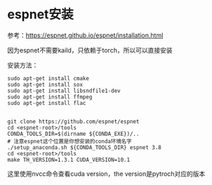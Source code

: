 # espnet安装

参考：https://espnet.github.io/espnet/installation.html

因为espnet不需要kaild，只依赖于torch，所以可以直接安装

安装方法：

```
sudo apt-get install cmake
sudo apt-get install sox
sudo apt-get install libsndfile1-dev
sudo apt-get install ffmpeg
sudo apt-get install flac


git clone https://github.com/espnet/espnet
cd <espnet-root>/tools
CONDA_TOOLS_DIR=$(dirname ${CONDA_EXE})/..
# 注意espnet这个位置是你想安装的conda环境名字
./setup_anaconda.sh ${CONDA_TOOLS_DIR} espnet 3.8
cd <espnet-root>/tools
make TH_VERSION=1.3.1 CUDA_VERSION=10.1
```

这里使用nvcc命令查看cuda version，the version是pytroch对应的版本
